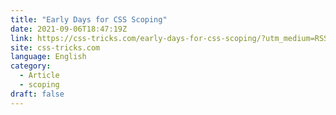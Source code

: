 ```yaml
---
title: "Early Days for CSS Scoping"
date: 2021-09-06T18:47:19Z
link: https://css-tricks.com/early-days-for-css-scoping/?utm_medium=RSS&utm_source=news.12bit.vn
site: css-tricks.com
language: English
category:
  - Article
  - scoping
draft: false
---
```


